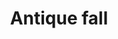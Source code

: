 ---
title: Antique fall
date: 
draft: false

# descripcion
description : Aros pasantes colgantes en plata 925 y cristal.

materials: Plata 925

color: 

dimensions: Largo 3,00 cm

code: 01-01-1079

type: "Aros"

categories: []

price: $2.740,00

price_eftvo: $2.330,00

# Images
# first image will be shown in the product page
images:
  # - image: "images/path_to_image"
  # La ubicacion de las imagenes es imagenes/Aros/Aros.Colgantes/01-01-1079-antique-fall
  - image: "./images/aros/colgantes/01-01-1079-antique-fall_a.jpg"
  - image: "./images/aros/colgantes/01-01-1079-antique-fall_b.jpg"
---